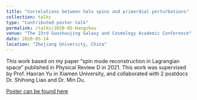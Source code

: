 ```yaml
---
title: "Correlations between halo spins and primordial perturbations"
collection: talks
type: "Contributed poster talk"
permalink: /talks/2020-05-Hangzhou
venue: "The 23rd Guoshoujing Galaxy and Cosmology Academic Conference"
date: 2020-05-14
location: "Zhejiang University, China"
---
```


This work based on my paper “spin mode reconstruction in Lagrangian space” published in Physical Review D in 2021.
This work was supervised by Prof. Haoran Yu in Xiamen University, and collaborated with 2 postdocs Dr. Shihong Liao and Dr. Min Du.

[Poster can be found here](http://qiaoyawu.github.io/files/QiaoyaWu_hangzhou_poster_show.pdf)
